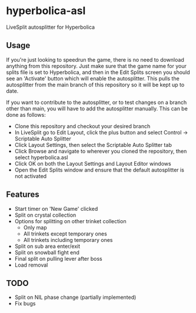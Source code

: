 # hyperbolica-asl

LiveSplit autosplitter for Hyperbolica

## Usage
If you're just looking to speedrun the game, there is no need to download anything from this repository. Just make sure that the game name for your splits file is set to Hyperbolica, and then in the Edit Splits screen you should see an 'Activate' button which will enable the autosplitter. This pulls the autosplitter from the main branch of this repository so it will be kept up to date.

If you want to contribute to the autosplitter, or to test changes on a branch other than main, you will have to add the autosplitter manually. This can be done as follows:
 - Clone this repository and checkout your desired branch
 - In LiveSplit go to Edit Layout, click the plus button and select Control -> Scriptable Auto Splitter
 - Click Layout Settings, then select the Scriptable Auto Splitter tab
 - Click Browse and navigate to wherever you cloned the repository, then select hyperbolica.asl
 - Click OK on both the Layout Settings and Layout Editor windows
 - Open the Edit Splits window and ensure that the default autosplitter is not activated

## Features
 - Start timer on 'New Game' clicked
 - Split on crystal collection
 - Options for splitting on other trinket collection
   - Only map
   - All trinkets except temporary ones
   - All trinkets including temporary ones
 - Split on sub area enter/exit
 - Split on snowball fight end
 - Final split on pulling lever after boss
 - Load removal

## TODO
 - Split on NIL phase change (partially implemented)
 - Fix bugs